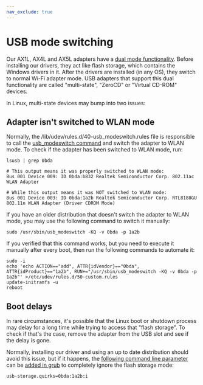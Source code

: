 ```yaml
---
nav_exclude: true
---
```


# USB mode switching

Our AX1L, AX4L and AX5L adapters have a [dual mode
functionality](https://en.wikipedia.org/wiki/Virtual_CD-ROM_switching_utility).
Before installing our drivers, they act like flash storage, which contains the
Windows drivers in it. After the drivers are installed (in any OS), they switch
to normal Wi-Fi adapter mode. USB adapters that support this dual functionality
are called "multi-state", "ZeroCD" or "Virtual CD-ROM" devices.

In Linux, multi-state devices may bump into two issues:

## Adapter isn't switched to WLAN mode

Normally, the /lib/udev/rules.d/40-usb_modeswitch.rules file is responsible to
call the [usb_modeswitch command](https://manpages.debian.org/usb_modeswitch)
and switch the adapter to WLAN mode. To check if the adapter has been switched
to WLAN mode, run:

    lsusb | grep 0bda

    # This output means it was properly switched to WLAN mode:
    Bus 001 Device 009: ID 0bda:b832 Realtek Semiconductor Corp. 802.11ac WLAN Adapter

    # While this output means it was NOT switched to WLAN mode:
    Bus 001 Device 003: ID 0bda:1a2b Realtek Semiconductor Corp. RTL8188GU 802.11n WLAN Adapter (Driver CDROM Mode)

If you have an older distribution that doesn't switch the adapter to WLAN mode,
you may use the following command to switch it manually:

    sudo /usr/sbin/usb_modeswitch -KQ -v 0bda -p 1a2b

If you verified that this command works, but you need to execute it manually
after every boot, then run the following commands to automate it:

    sudo -i
    echo 'echo ACTION=="add", ATTR{idVendor}=="0bda", ATTR{idProduct}=="1a2b", RUN+="/usr/sbin/usb_modeswitch -KQ -v 0bda -p 1a2b"' >/etc/udev/rules.d/50-custom.rules
    update-initramfs -u
    reboot

## Boot delays

In rare circumstances, it's possible that the Linux boot or shutdown process
may delay for a long time while trying to access that "flash storage". To check
if that's the case, remove the adapter from the USB slot and see if the delay
is gone.

Normally, installing our driver and using an up to date distribution should
avoid this issue, but if it happens, the [following command line
parameter](https://www.draisberghof.de/usb_modeswitch/bb/viewtopic.php?f=4&p=20283#p20078)
can be [added in
grub](https://askubuntu.com/questions/19486/how-do-i-add-a-kernel-boot-parameter)
to completely ignore the flash storage mode:

    usb-storage.quirks=0bda:1a2b:i

